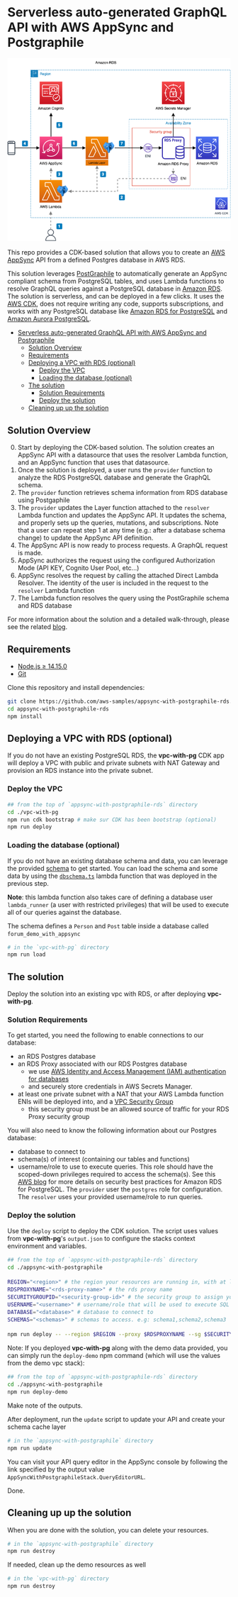 # Serverless auto-generated GraphQL API with AWS AppSync and Postgraphile

![A diagram of the architecture solution Overview](./images/overview.png "Solution Overview")

This repo provides a CDK-based solution that allows you to create an [AWS AppSync](https://aws.amazon.com/appsync/) API from a defined Postgres database in AWS RDS.

This solution  leverages [PostGraphile](https://www.graphile.org/postgraphile/) to automatically generate an AppSync compliant schema from PostgreSQL tables, and uses Lambda functions to resolve GraphQL queries against a PostgreSQL database in [Amazon RDS](https://aws.amazon.com/rds/). The solution is serverless, and can be deployed in a few clicks. It uses the [AWS CDK](https://aws.amazon.com/cdk/), does not require writing any code, supports subscriptions, and works with any PostgreSQL database like [Amazon RDS for PostgreSQL](https://aws.amazon.com/rds/postgresql/) and [Amazon Aurora PostgreSQL](https://aws.amazon.com/rds/aurora/features/).

- [Serverless auto-generated GraphQL API with AWS AppSync and Postgraphile](#serverless-auto-generated-graphql-api-with-aws-appsync-and-postgraphile)
  - [Solution Overview](#solution-overview)
  - [Requirements](#requirements)
  - [Deploying a VPC with RDS (optional)](#deploying-a-vpc-with-rds-optional)
    - [Deploy the VPC](#deploy-the-vpc)
    - [Loading the database (optional)](#loading-the-database-optional)
  - [The solution](#the-solution)
    - [Solution Requirements](#solution-requirements)
    - [Deploy the solution](#deploy-the-solution)
  - [Cleaning up up the solution](#cleaning-up-up-the-solution)

## Solution Overview

0. Start by deploying the CDK-based solution. The solution creates an AppSync API with a datasource that uses the resolver Lambda function, and an AppSync function that uses that datasource.
1. Once the solution is deployed, a user runs the `provider` function to analyze the RDS PostgreSQL database and generate the GraphQL schema.
2. The `provider` function retrieves schema information from RDS database using Postgaphile
3. The `provider` updates the Layer function attached to the `resolver` Lambda function and updates the AppSync API. It updates the schema, and properly sets up the queries, mutations, and subscriptions. Note that a user can repeat step 1 at any time (e.g.: after a database schema change) to update the AppSync API definition.
4. The AppSync API is now ready to process requests. A GraphQL request is made.
5. AppSync authorizes the request using the configured Authorization Mode (API KEY, Cognito User Pool, etc...)
6. AppSync resolves the request by calling the attached Direct Lambda Resolver. The identity of the user is included in the request to the `resolver` Lambda function
7. The Lambda function resolves the query using the PostGraphile schema and RDS database

For more information about the solution and a detailed walk-through, please see the related [blog](http://todo).

## Requirements

* [Node.js ≥ 14.15.0](https://nodejs.org/download/release/latest-v14.x/)
* [Git](https://git-scm.com/downloads)

Clone this repository and install dependencies:

```sh
git clone https://github.com/aws-samples/appsync-with-postgraphile-rds.git
cd appsync-with-postgraphile-rds
npm install
```

## Deploying a VPC with RDS (optional)

If you do not have an existing PostgreSQL RDS, the **vpc-with-pg** CDK app will deploy a VPC with public and private subnets with NAT Gateway and provision an RDS instance into the private subnet.

### Deploy the VPC

```sh
## from the top of `appsync-with-postgraphile-rds` directory
cd ./vpc-with-pg
npm run cdk bootstrap # make sur CDK has been bootstrap (optional)
npm run deploy
```

### Loading the database (optional)

If you do not have an existing database schema and data, you can leverage the provided [schema](vpc-with-pg/lib/layers/pg-dbschema-layer/lib/dbschema.sql) to get started. You can load the schema and some data by using the [`dbschema.ts`](vpc-with-pg/lib/functions/dbschema.ts) lambda function that was deployed in the previous step.

**Note**: this lambda function also takes care of defining a database user `lambda_runner` (a user with restricted privileges) that will be used to execute all of our queries against the database.

The schema defines a `Person` and `Post` table inside a database called `forum_demo_with_appsync`

```sh
# in the `vpc-with-pg` directory
npm run load
```

## The solution

Deploy the solution into an existing vpc with RDS, or after deploying **vpc-with-pg**.

### Solution Requirements

To get started, you need the following to enable connections to our database:

* an RDS Postgres database
* an RDS Proxy associated with our RDS Postgres database
  * we use [AWS Identity and Access Management (IAM) authentication for databases](https://docs.aws.amazon.com/AmazonRDS/latest/AuroraUserGuide/rds-proxy.html)
  * and securely store credentials in AWS Secrets Manager.
* at least one private subnet with a NAT that your AWS Lambda function ENIs will be deployed into, and a [VPC Security Group](https://docs.aws.amazon.com/vpc/latest/userguide/VPC_SecurityGroups.html)
  * this security group must be an allowed source of traffic for your RDS Proxy security group

You will also need to know the following information about our Postgres database:

* database to connect to
* schema(s) of interest (containing our tables and functions)
* username/role to use to execute queries. This role should have the scoped-down privileges required to access the schema(s). See this [AWS blog](https://aws.amazon.com/blogs/database/overview-of-security-best-practices-for-amazon-rds-for-postgresql-and-amazon-aurora-postgresql-compatible-edition/) for more details on security best practices for Amazon RDS for PostgreSQL. The `provider` user the `postgres` role for configuration. The `resolver` uses your provided username/role to run queries.

### Deploy the solution

Use the `deploy` script to deploy the CDK solution. The script uses values from **vpc-with-pg**'s `output.json` to configure the stacks context environment and variables.

```sh
## from the top of `appsync-with-postgraphile-rds` directory
cd ./appsync-with-postgraphile

REGION="<region>" # the region your resources are running in, with at least one private subnet with NAT
RDSPROXYNAME="<rds-proxy-name>" # the rds proxy name
SECURITYGROUPID="<security-group-id>" # the security group to assign your Lambda Function ENI
USERNAME="<username>" # username/role that will be used to execute SQL queries on database
DATABASE="<database>" # database to connect to
SCHEMAS="<schemas>" # schemas to access. e.g: schema1,schema2,schema3

npm run deploy -- --region $REGION --proxy $RDSPROXYNAME --sg $SECURITYGROUPID --username $USERNAME --database $DATABASE --schemas $SCHEMAS
```

Note: If you deployed **vpc-with-pg** along with the demo data provided, you can simply run the `deploy-demo` npm command (which will use the values from the demo vpc stack):

```bash
## from the top of `appsync-with-postgraphile-rds` directory
cd ./appsync-with-postgraphile
npm run deploy-demo
```

Make note of the outputs.

After deployment, run the `update` script to update your API and create your schema cache layer

```bash
# in the `appsync-with-postgraphile` directory
npm run update
```

You can visit your API query editor in the AppSync console by following the link specified by the output value `AppSyncWithPostgraphileStack.QueryEditorURL`.

Done.

## Cleaning up up the solution

When you are done with the solution, you can delete your resources.

```sh
# in the `appsync-with-postgraphile` directory
npm run destroy
```

If needed, clean up the demo resources as well

```sh
# in the `vpc-with-pg` directory
npm run destroy
```
